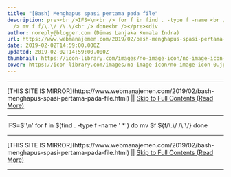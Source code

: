 ```yaml
---
title: "[Bash] Menghapus spasi pertama pada file"
description: pre><br />IFS=\n<br /> for f in find . -type f -name <br /> do <br
  /> mv f f/\.\/ /\.\/<br /> done<br /></pre><div
author: noreply@blogger.com (Dimas Lanjaka Kumala Indra)
url: https://www.webmanajemen.com/2019/02/bash-menghapus-spasi-pertama-pada-file.html
date: 2019-02-02T14:59:00.000Z
updated: 2019-02-02T14:59:00.000Z
thumbnail: https://icon-library.com/images/no-image-icon/no-image-icon-0.jpg
cover: https://icon-library.com/images/no-image-icon/no-image-icon-0.jpg
---
```


<hr/> [THIS SITE IS MIRROR](https://www.webmanajemen.com/2019/02/bash-menghapus-spasi-pertama-pada-file.html) || <a href="https://www.webmanajemen.com/2019/02/bash-menghapus-spasi-pertama-pada-file.html" rel="follow" class="button" id="read-more">Skip to Full Contents (Read More)</a> <hr/> IFS=$'\n'
 for f in $(find . -type f -name ' *')
 do 
     mv $f ${f/\.\/ /\.\/}
 done <hr/> [THIS SITE IS MIRROR](https://www.webmanajemen.com/2019/02/bash-menghapus-spasi-pertama-pada-file.html) || <a href="https://www.webmanajemen.com/2019/02/bash-menghapus-spasi-pertama-pada-file.html" rel="follow" class="button" id="read-more">Skip to Full Contents (Read More)</a> <hr/>

<script>
    if (location.host.includes('dimaslanjaka12')) {
      location.replace('https://www.webmanajemen.com/2019/02/bash-menghapus-spasi-pertama-pada-file.html');
    }
  </script>